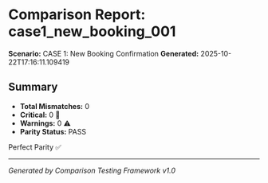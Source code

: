 # Comparison Report: case1_new_booking_001
**Scenario:** CASE 1: New Booking Confirmation
**Generated:** 2025-10-22T17:16:11.109419

## Summary
- **Total Mismatches:** 0
- **Critical:** 0 🚨
- **Warnings:** 0 ⚠️
- **Parity Status:** PASS

Perfect Parity ✅

---
*Generated by Comparison Testing Framework v1.0*